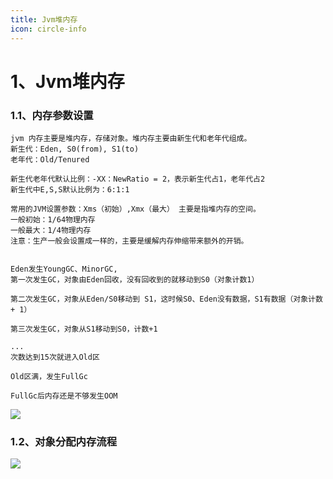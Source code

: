 ```yaml
---
title: Jvm堆内存
icon: circle-info
---
```



# 1、Jvm堆内存


### 1.1、内存参数设置
```text
jvm 内存主要是堆内存，存储对象。堆内存主要由新生代和老年代组成。
新生代：Eden, S0(from), S1(to)
老年代：Old/Tenured

新生代老年代默认比例：-XX：NewRatio = 2，表示新生代占1，老年代占2
新生代中E,S,S默认比例为：6:1:1

常用的JVM设置参数：Xms（初始）,Xmx（最大） 主要是指堆内存的空间。
一般初始：1/64物理内存
一般最大：1/4物理内存
注意：生产一般会设置成一样的，主要是缓解内存伸缩带来额外的开销。


Eden发生YoungGC、MinorGC,
第一次发生GC，对象由Eden回收，没有回收到的就移动到S0（对象计数1）

第二次发生GC，对象从Eden/S0移动到 S1，这时候S0、Eden没有数据，S1有数据（对象计数 + 1）

第三次发生GC，对象从S1移动到S0，计数+1

...
次数达到15次就进入Old区

Old区满，发生FullGc

FullGc后内存还是不够发生OOM
```
![](https://wqknowledge.oss-cn-shenzhen.aliyuncs.com/java/jvmesso.jpg)


### 1.2、对象分配内存流程

![](https://wqknowledge.oss-cn-shenzhen.aliyuncs.com/java/jvm%E6%B5%81%E7%A8%8B%E5%9B%BE.jpg)


